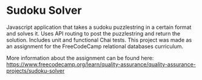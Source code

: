 # Sudoku Solver

Javascript application that takes a sudoku puzzlestring in a certain format and solves it. Uses API routing to post the puzzlestring and return the solution. Includes unit and functional Chai tests. This project was made as an assignment for the FreeCodeCamp relational databases curriculum.

More information about the assignment can be found here:
https://www.freecodecamp.org/learn/quality-assurance/quality-assurance-projects/sudoku-solver
